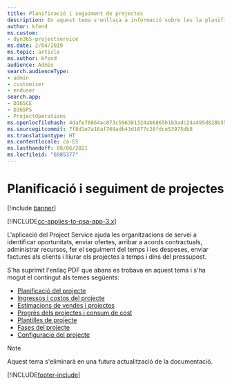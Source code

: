 ```yaml
---
title: Planificació i seguiment de projectes
description: En aquest tema s'enllaça a informació sobre les la planificació i el seguiment al Project Service Automation.
author: kfend
ms.custom:
- dyn365-projectservice
ms.date: 2/04/2019
ms.topic: article
ms.author: kfend
audience: Admin
search.audienceType:
- admin
- customizer
- enduser
search.app:
- D365CE
- D365PS
- ProjectOperations
ms.openlocfilehash: 4dafe76864ac873c596381324ab6865b1b3adc24a495d828b552e7ac459954b9
ms.sourcegitcommit: 7f8d1e7a16af769adb43d1877c28fdce53975db8
ms.translationtype: HT
ms.contentlocale: ca-ES
ms.lasthandoff: 08/06/2021
ms.locfileid: "6985377"
---
```

# <a name="project-planning-and-tracking"></a>Planificació i seguiment de projectes

[!include [banner](../../includes/psa-now-project-operations.md)]

[!INCLUDE[cc-applies-to-psa-app-3.x](../../includes/cc-applies-to-psa-app-3x.md)]

L'aplicació del Project Service ajuda les organitzacions de servei a identificar oportunitats, enviar ofertes, arribar a acords contractuals, administrar recursos, fer el seguiment del temps i les despeses, enviar factures als clients i lliurar els projectes a temps i dins del pressupost. 

S'ha suprimit l'enllaç PDF que abans es trobava en aquest tema i s'ha mogut el contingut als temes següents:

- [Planificació del projecte](../project-creating.md)
- [Ingressos i costos del projecte](../project-estimating.md)
- [Estimacions de vendes i projectes](../project-leveraging.md)
- [Progrés dels projectes i consum de cost](../project-tracking.md)
- [Plantilles de projecte](../project-templates.md)
- [Fases del projecte](../project-stages.md)
- [Configuració del projecte](../project-settings.md)

> [!NOTE]
> Aquest tema s'eliminarà en una futura actualització de la documentació. 


[!INCLUDE[footer-include](../../includes/footer-banner.md)]